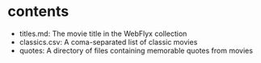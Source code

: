 # contents

- titles.md: The movie title in the WebFlyx collection
- classics.csv: A coma-separated list of classic movies
- quotes: A directory of files containing memorable quotes from movies

